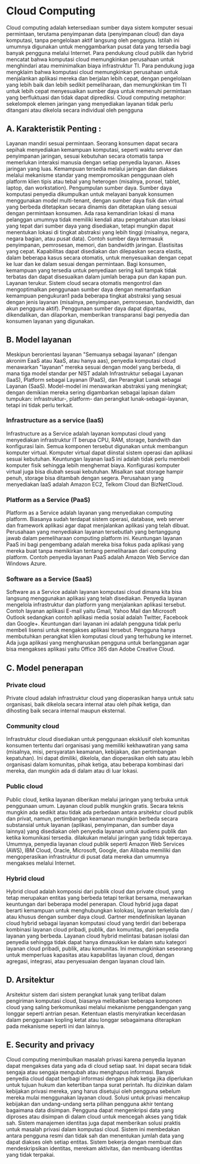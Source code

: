 <h1>Cloud Computing</h1><b4>
Cloud computing adalah ketersediaan sumber daya sistem komputer sesuai permintaan, terutama penyimpanan data (penyimpanan cloud) dan daya komputasi, tanpa pengelolaan aktif langsung oleh pengguna. Istilah ini umumnya digunakan untuk menggambarkan pusat data yang tersedia bagi banyak pengguna melalui Internet.
Para pendukung cloud publik dan hybrid mencatat bahwa komputasi cloud memungkinkan perusahaan untuk menghindari atau meminimalkan biaya infrastruktur TI. Para pendukung juga mengklaim bahwa komputasi cloud memungkinkan perusahaan untuk menjalankan aplikasi mereka dan berjalan lebih cepat, dengan pengelolaan yang lebih baik dan lebih sedikit pemeliharaan, dan memungkinkan tim TI untuk lebih cepat menyesuaikan sumber daya untuk memenuhi permintaan yang berfluktuasi dan tidak dapat diprediksi. 
Cloud computing metaphor: sekelompok elemen jaringan yang menyediakan layanan tidak perlu ditangani atau dikelola secara individual oleh pengguna

<h2>A.	Karakteristik Penting :</h2>
Layanan mandiri sesuai permintaan. Seorang konsumen dapat secara sepihak menyediakan kemampuan komputasi, seperti waktu server dan penyimpanan jaringan, sesuai kebutuhan secara otomatis tanpa memerlukan interaksi manusia dengan setiap penyedia layanan.
Akses jaringan yang luas. Kemampuan tersedia melalui jaringan dan diakses melalui mekanisme standar yang mempromosikan penggunaan oleh platform klien tipis atau tebal yang heterogen (misalnya, ponsel, tablet, laptop, dan workstation).
Pengumpulan sumber daya. Sumber daya komputasi penyedia dikumpulkan untuk melayani banyak konsumen menggunakan model multi-tenant, dengan sumber daya fisik dan virtual yang berbeda ditetapkan secara dinamis dan ditetapkan ulang sesuai dengan permintaan konsumen. Ada rasa kemandirian lokasi di mana pelanggan umumnya tidak memiliki kendali atau pengetahuan atas lokasi yang tepat dari sumber daya yang disediakan, tetapi mungkin dapat menentukan lokasi di tingkat abstraksi yang lebih tinggi (misalnya, negara, negara bagian, atau pusat data). Contoh sumber daya termasuk penyimpanan, pemrosesan, memori, dan bandwidth jaringan.
Elastisitas yang cepat. Kapabilitas dapat disediakan dan dilepaskan secara elastis, dalam beberapa kasus secara otomatis, untuk menyesuaikan dengan cepat ke luar dan ke dalam sesuai dengan permintaan. Bagi konsumen, kemampuan yang tersedia untuk penyediaan sering kali tampak tidak terbatas dan dapat disesuaikan dalam jumlah berapa pun dan kapan pun.
Layanan terukur. Sistem cloud secara otomatis mengontrol dan mengoptimalkan penggunaan sumber daya dengan memanfaatkan kemampuan pengukuran1 pada beberapa tingkat abstraksi yang sesuai dengan jenis layanan (misalnya, penyimpanan, pemrosesan, bandwidth, dan akun pengguna aktif). Penggunaan sumber daya dapat dipantau, dikendalikan, dan dilaporkan, memberikan transparansi bagi penyedia dan konsumen layanan yang digunakan.

<h2>B.	Model layanan</h2>
Meskipun berorientasi layanan "Semuanya sebagai layanan" (dengan akronim EaaS atau XaaS, atau hanya aas), penyedia komputasi cloud menawarkan "layanan" mereka sesuai dengan model yang berbeda, di mana tiga model standar per NIST adalah Infrastruktur sebagai Layanan (IaaS), Platform sebagai Layanan (PaaS), dan Perangkat Lunak sebagai Layanan (SaaS). Model-model ini menawarkan abstraksi yang meningkat; dengan demikian mereka sering digambarkan sebagai lapisan dalam tumpukan: infrastruktur-, platform- dan perangkat lunak-sebagai-layanan, tetapi ini tidak perlu terkait.


<h3>Infrastructure as a service (IaaS)</h3>
Infrastructure as a Service adalah layanan komputasi cloud yang menyediakan infrastruktur IT berupa CPU, RAM, storage, bandwith dan konfigurasi lain. Semua komponen tersebut digunakan untuk membangun komputer virtual. Komputer virtual dapat diinstal sistem operasi dan aplikasi sesuai kebutuhan. Keuntungan layanan IaaS ini adalah tidak perlu membeli komputer fisik sehingga lebih menghemat biaya. Konfigurasi komputer virtual juga bisa diubah sesuai kebutuhan. Misalkan saat storage hampir penuh, storage bisa ditambah dengan segera. Perusahaan yang menyediakan IaaS adalah Amazon EC2, Telkom Cloud dan BizNetCloud.

<h3>Platform as a Service (PaaS)</h3>
Platform as a Service adalah layanan yang menyediakan computing platform. Biasanya sudah terdapat sistem operasi, database, web server dan framework aplikasi agar dapat menjalankan aplikasi yang telah dibuat. Perusahaan yang menyediakan layanan tersebutlah yang bertanggung jawab dalam pemeliharaan computing platform ini. Keuntungan layanan PaaS ini bagi pengembang adalah mereka bisa fokus pada aplikasi yang mereka buat tanpa memikirkan tentang pemeliharaan dari computing platform. Contoh penyedia layanan PaaS adalah Amazon Web Service dan Windows Azure.

<h3>Software as a Service (SaaS)</h3>
Software as a Service adalah layanan komputasi cloud dimana kita bisa langsung menggunakan aplikasi yang telah disediakan. Penyedia layanan mengelola infrastruktur dan platform yang menjalankan aplikasi tersebut. Contoh layanan aplikasi E-mail yaitu Gmail, Yahoo Mail dan Microsoft Outlook sedangkan contoh aplikasi media sosial adalah Twitter, Facebook dan Google+. Keuntungan dari layanan ini adalah pengguna tidak perlu membeli lisensi untuk mengakses aplikasi tersebut. Pengguna hanya membutuhkan perangkat klien komputasi cloud yang terhubung ke internet. Ada juga aplikasi yang mengharuskan pengguna untuk berlangganan agar bisa mengakses aplikasi yaitu Office 365 dan Adobe Creative Cloud.



<h2>C.	Model penerapan</h2>
<h3>Private cloud</h3>
Private cloud adalah infrastruktur cloud yang dioperasikan hanya untuk satu organisasi, baik dikelola secara internal atau oleh pihak ketiga, dan dihosting baik secara internal maupun eksternal.
<h3>Community cloud</h3>
Infrastruktur cloud disediakan untuk penggunaan eksklusif oleh komunitas konsumen tertentu dari organisasi yang memiliki kekhawatiran yang sama (misalnya, misi, persyaratan keamanan, kebijakan, dan pertimbangan kepatuhan). Ini dapat dimiliki, dikelola, dan dioperasikan oleh satu atau lebih organisasi dalam komunitas, pihak ketiga, atau beberapa kombinasi dari mereka, dan mungkin ada di dalam atau di luar lokasi.
<h3>Public cloud</h3>
Public cloud, ketika layanan diberikan melalui jaringan yang terbuka untuk penggunaan umum. Layanan cloud publik mungkin gratis. Secara teknis mungkin ada sedikit atau tidak ada perbedaan antara arsitektur cloud publik dan privat, namun, pertimbangan keamanan mungkin berbeda secara substansial untuk layanan (aplikasi, penyimpanan, dan sumber daya lainnya) yang disediakan oleh penyedia layanan untuk audiens publik dan ketika komunikasi tersedia. dilakukan melalui jaringan yang tidak tepercaya. Umumnya, penyedia layanan cloud publik seperti Amazon Web Services (AWS), IBM Cloud, Oracle, Microsoft, Google, dan Alibaba memiliki dan mengoperasikan infrastruktur di pusat data mereka dan umumnya mengakses melalui Internet.
<h3>Hybrid cloud</h3>
Hybrid cloud adalah komposisi dari publik cloud dan private cloud, yang tetap merupakan entitas yang berbeda tetapi terikat bersama, menawarkan keuntungan dari beberapa model penerapan. Cloud hybrid juga dapat berarti kemampuan untuk menghubungkan kolokasi, layanan terkelola dan / atau khusus dengan sumber daya cloud. Gartner mendefinisikan layanan cloud hybrid sebagai layanan komputasi cloud yang terdiri dari beberapa kombinasi layanan cloud pribadi, publik, dan komunitas, dari penyedia layanan yang berbeda. Layanan cloud hybrid melintasi batasan isolasi dan penyedia sehingga tidak dapat hanya dimasukkan ke dalam satu kategori layanan cloud pribadi, publik, atau komunitas. Ini memungkinkan seseorang untuk memperluas kapasitas atau kapabilitas layanan cloud, dengan agregasi, integrasi, atau penyesuaian dengan layanan cloud lain.




<h2>D.	Arsitektur</h2>
Arsitektur sistem dari sistem perangkat lunak yang terlibat dalam pengiriman komputasi cloud, biasanya melibatkan beberapa komponen cloud yang saling berkomunikasi melalui mekanisme penggandengan yang longgar seperti antrian pesan. Ketentuan elastis menyiratkan kecerdasan dalam penggunaan kopling ketat atau longgar sebagaimana diterapkan pada mekanisme seperti ini dan lainnya.
<h2>E.	Security and privacy</h2>
Cloud computing menimbulkan masalah privasi karena penyedia layanan dapat mengakses data yang ada di cloud setiap saat. Ini dapat secara tidak sengaja atau sengaja mengubah atau menghapus informasi. Banyak penyedia cloud dapat berbagi informasi dengan pihak ketiga jika diperlukan untuk tujuan hukum dan ketertiban tanpa surat perintah. Itu diizinkan dalam kebijakan privasi mereka, yang harus disetujui oleh pengguna sebelum mereka mulai menggunakan layanan cloud. Solusi untuk privasi mencakup kebijakan dan undang-undang serta pilihan pengguna akhir tentang bagaimana data disimpan. Pengguna dapat mengenkripsi data yang diproses atau disimpan di dalam cloud untuk mencegah akses yang tidak sah. Sistem manajemen identitas juga dapat memberikan solusi praktis untuk masalah privasi dalam komputasi cloud. Sistem ini membedakan antara pengguna resmi dan tidak sah dan menentukan jumlah data yang dapat diakses oleh setiap entitas. Sistem bekerja dengan membuat dan mendeskripsikan identitas, merekam aktivitas, dan membuang identitas yang tidak terpakai.

